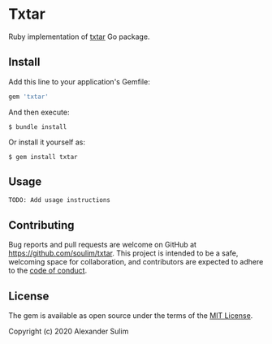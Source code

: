 # Txtar

Ruby implementation of [txtar](https://github.com/golang/tools/tree/master/txtar) Go package.

## Install

Add this line to your application's Gemfile:

```ruby
gem 'txtar'
```

And then execute:

    $ bundle install

Or install it yourself as:

    $ gem install txtar


## Usage

```
TODO: Add usage instructions
```

## Contributing

Bug reports and pull requests are welcome on GitHub at https://github.com/soulim/txtar. This project is intended to be a safe, welcoming space for collaboration, and contributors are expected to adhere to the [code of conduct](https://github.com/soulim/txtar/blob/master/CODE_OF_CONDUCT.md).

## License

The gem is available as open source under the terms of the [MIT License](https://opensource.org/licenses/MIT).

Copyright (c) 2020 Alexander Sulim
